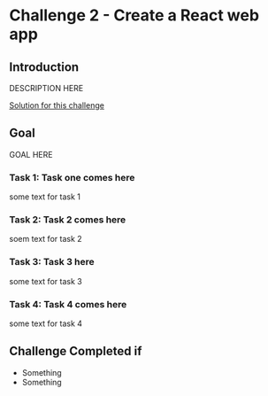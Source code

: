 # Challenge 2 - Create a React web app

## Introduction

DESCRIPTION HERE

[Solution for this challenge](../SolutionGuide/02-Create-a-react-web-app-solution.md)

## Goal 

GOAL HERE

### Task 1: Task one comes here

some text for task 1

### Task 2: Task 2 comes here

soem text for task 2

### Task 3: Task 3 here

some text for task 3

### Task 4: Task 4 comes here

some text for task 4

## Challenge Completed if

- Something
- Something

